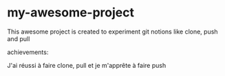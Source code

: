 # my-awesome-project

This awesome project is created to experiment git notions like clone, push and pull


achievements:

J'ai réussi à faire clone, pull et je m'apprête à faire push
